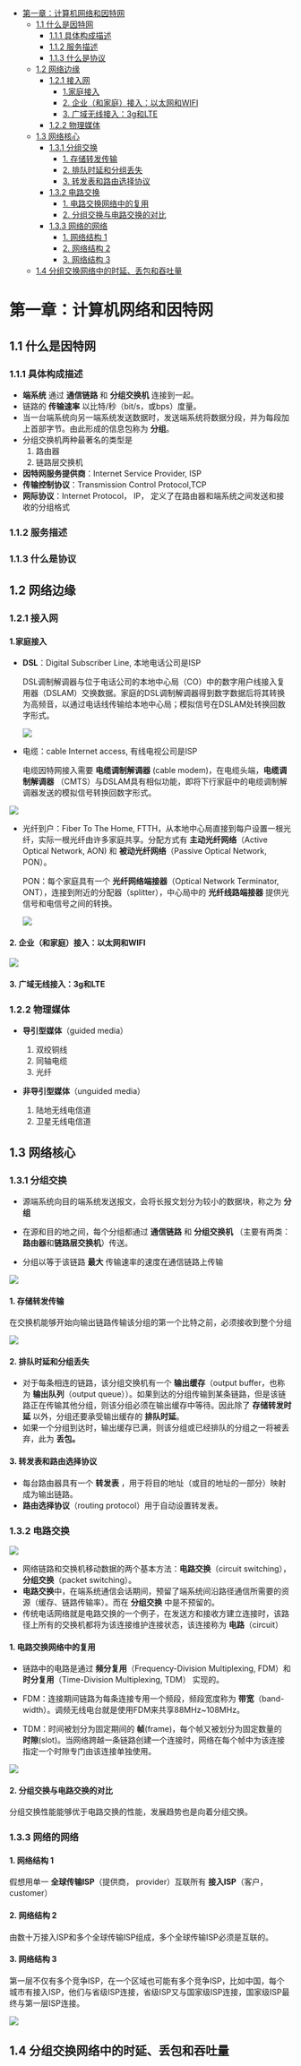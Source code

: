 <!--ts-->
   * [第一章：计算机网络和因特网](#第一章计算机网络和因特网)
      * [1.1 什么是因特网](#11-什么是因特网)
         * [1.1.1 具体构成描述](#111-具体构成描述)
         * [1.1.2 服务描述](#112-服务描述)
         * [1.1.3 什么是协议](#113-什么是协议)
      * [1.2 网络边缘](#12-网络边缘)
         * [1.2.1 接入网](#121-接入网)
            * [1.家庭接入](#1家庭接入)
            * [2. 企业（和家庭）接入：以太网和WIFI](#2-企业和家庭接入以太网和wifi)
            * [3. 广域无线接入：3g和LTE](#3-广域无线接入3g和lte)
         * [1.2.2 物理媒体](#122-物理媒体)
      * [1.3 网络核心](#13-网络核心)
         * [1.3.1 分组交换](#131-分组交换)
            * [1. 存储转发传输](#1-存储转发传输)
            * [2. 排队时延和分组丢失](#2-排队时延和分组丢失)
            * [3. 转发表和路由选择协议](#3-转发表和路由选择协议)
         * [1.3.2 电路交换](#132-电路交换)
            * [1. 电路交换网络中的复用](#1-电路交换网络中的复用)
            * [2. 分组交换与电路交换的对比](#2-分组交换与电路交换的对比)
         * [1.3.3 网络的网络](#133-网络的网络)
            * [1. 网络结构 1](#1-网络结构-1)
            * [2. 网络结构 2](#2-网络结构-2)
            * [3. 网络结构 3](#3-网络结构-3)
      * [1.4 分组交换网络中的时延、丢包和吞吐量](#14-分组交换网络中的时延丢包和吞吐量)

<!-- Added by: jing, at: 2018-08-25T10:45+08:00 -->

<!--te-->

# 第一章：计算机网络和因特网

## 1.1 什么是因特网

### 1.1.1 具体构成描述

* **端系统** 通过 **通信链路** 和 **分组交换机** 连接到一起。
* 链路的 **传输速率** 以比特/秒（bit/s，或bps）度量。
* 当一台端系统向另一端系统发送数据时，发送端系统将数据分段，并为每段加上首部字节。由此形成的信息包称为 **分组**。
* 分组交换机两种最著名的类型是
  1. 路由器
  2. 链路层交换机
* **因特网服务提供商**：Internet Service Provider, ISP
* **传输控制协议**：Transmission Control Protocol,TCP
* **网际协议**：Internet Protocol， IP， 定义了在路由器和端系统之间发送和接收的分组格式

### 1.1.2 服务描述

### 1.1.3 什么是协议

## 1.2 网络边缘

### 1.2.1 接入网

#### 1.家庭接入

* **DSL**：Digital Subscriber Line, 本地电话公司是ISP

  DSL调制解调器与位于电话公司的本地中心局（CO）中的数字用户线接入复用器（DSLAM）交换数据。家庭的DSL调制解调器得到数字数据后将其转换为高频音，以通过电话线传输给本地中心局；模拟信号在DSLAM处转换回数字形式。

  ![](./pics/DSL.png)

* 电缆：cable Internet access, 有线电视公司是ISP

  电缆因特网接入需要 **电缆调制解调器** (cable modem)，在电缆头端，**电缆调制解调器** （CMTS）与DSLAM具有相似功能，即将下行家庭中的电缆调制解调器发送的模拟信号转换回数字形式。

![](./pics/混合光纤同轴接入.png)

* 光纤到户：Fiber To The Home, FTTH，从本地中心局直接到每户设置一根光纤，实际一根光纤由许多家庭共享。分配方式有 **主动光纤网络**（Active Optical Network, AON) 和 **被动光纤网络**（Passive Optical Network, PON）。

  PON：每个家庭具有一个 **光纤网络端接器**（Optical Network Terminator, ONT），连接到附近的分配器（splitter），中心局中的 **光纤线路端接器** 提供光信号和电信号之间的转换。



  ![](./pics/FTTH.png)

#### 2. 企业（和家庭）接入：以太网和WIFI

![](./pics/以太网因特网接入.png)

#### 3. 广域无线接入：3g和LTE

### 1.2.2 物理媒体

* **导引型媒体**（guided media）
  1. 双绞铜线
  2. 同轴电缆
  3. 光纤

* **非导引型媒体**（unguided media）
  1. 陆地无线电信道
  2. 卫星无线电信道

## 1.3 网络核心

### 1.3.1 分组交换

* 源端系统向目的端系统发送报文，会将长报文划分为较小的数据块，称之为 **分组**

* 在源和目的地之间，每个分组都通过 **通信链路** 和 **分组交换机** （主要有两类：**路由器**和**链路层交换机**）传送。
* 分组以等于该链路 **最大** 传输速率的速度在通信链路上传输

![](./pics/分组交换.png)

#### 1. 存储转发传输

在交换机能够开始向输出链路传输该分组的第一个比特之前，必须接收到整个分组

![](./pics/存储转发传输.png)

#### 2. 排队时延和分组丢失

* 对于每条相连的链路，该分组交换机有一个 **输出缓存**（output buffer，也称为 **输出队列**（output queue））。如果到达的分组传输到某条链路，但是该链路正在传输其他分组，则该分组必须在输出缓存中等待。因此除了 **存储转发时延** 以外，分组还要承受输出缓存的 **排队时延**。
* 如果一个分组到达时，输出缓存已满，则该分组或已经排队的分组之一将被丢弃，此为 **丢包。**

#### 3. 转发表和路由选择协议

* 每台路由器具有一个 **转发表** ，用于将目的地址（或目的地址的一部分）映射成为输出链路。
* **路由选择协议**（routing protocol）用于自动设置转发表。

### 1.3.2 电路交换

![](./pics/电路交换.png)

* 网络链路和交换机移动数据的两个基本方法：**电路交换**（circuit switching），**分组交换**（packet switching）。
* **电路交换**中，在端系统通信会话期间，预留了端系统间沿路径通信所需要的资源（缓存、链路传输率）。而在 **分组交换** 中是不预留的。
* 传统电话网络就是电路交换的一个例子，在发送方和接收方建立连接时，该路径上所有的交换机都将为该连接维护连接状态，该连接称为 **电路**（circuit）

#### 1. 电路交换网络中的复用

* 链路中的电路是通过 **频分复用**（Frequency-Division Multiplexing, FDM）和 **时分复用**（Time-Division Multiplexing, TDM） 实现的。

* FDM：连接期间链路为每条连接专用一个频段，频段宽度称为 **带宽**（band-width）。调频无线电台就是使用FDM来共享88MHz~108MHz。
* TDM：时间被划分为固定期间的 **帧**(frame)，每个帧又被划分为固定数量的 **时隙**(slot)。当网络跨越一条链路创建一个连接时，网络在每个帧中为该连接指定一个时隙专门由该连接单独使用。

![](./pics/电路交换网络中的复用.png)

#### 2. 分组交换与电路交换的对比

分组交换性能能够优于电路交换的性能，发展趋势也是向着分组交换。

### 1.3.3 网络的网络

#### 1. 网络结构 1

假想用单一 **全球传输ISP**（提供商， provider）互联所有 **接入ISP**（客户，customer）

#### 2. 网络结构 2

由数十万接入ISP和多个全球传输ISP组成，多个全球传输ISP必须是互联的。

#### 3. 网络结构 3

第一层不仅有多个竞争ISP，在一个区域也可能有多个竞争ISP，比如中国，每个城市有接入ISP，他们与省级ISP连接，省级ISP又与国家级ISP连接，国家级ISP最终与第一层ISP连接。

![](./pics/ISP互联.png)

## 1.4 分组交换网络中的时延、丢包和吞吐量

